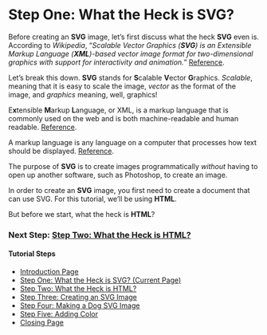 # Step One: What the Heck is SVG?



Before creating an **SVG** image, let’s first discuss what the heck **SVG** even is. According to _Wikipedia_, “_Scalable Vector Graphics (**SVG**) is an Extensible Markup Language (**XML**)-based vector image format for two-dimensional graphics with support for interactivity and animation._” [Reference](https://en.wikipedia.org/wiki/Scalable_Vector_Graphics).

Let’s break this down. **SVG** stands for **S**calable **V**ector **G**raphics. _Scalable_, meaning that it is easy to scale the image, _vector_ as the format of the image, and _graphics_ meaning, well, graphics!

E**x**tensible **M**arkup **L**anguage, or XML, is a markup language that is commonly used on the web and is both machine-readable and human readable. [Reference](https://en.wikipedia.org/wiki/XML).

A markup language is any language on a computer that processes how text should be displayed. [Reference](https://en.wikipedia.org/wiki/Markup_language).

The purpose of **SVG** is to create images programmatically _without_ having to open up another software, such as Photoshop, to create an image.

In order to create an **SVG** image, you first need to create a document that can use SVG. For this tutorial, we’ll be using **HTML**.

But before we start, what the heck is **HTML**?



### Next Step: [Step Two: What the Heck is HTML?](stepTwo.md)





#### Tutorial Steps

* [Introduction Page](README.md)
* [Step One: What the Heck is SVG? (Current Page)](stepOne.md)
* [Step Two: What the Heck is HTML?](stepTwo.md)
* [Step Three: Creating an SVG Image](stepThree.md)
* [Step Four: Making a Dog SVG Image](stepFour.md)
* [Step Five: Adding Color](stepFive.md)
* [Closing Page](closing.md)